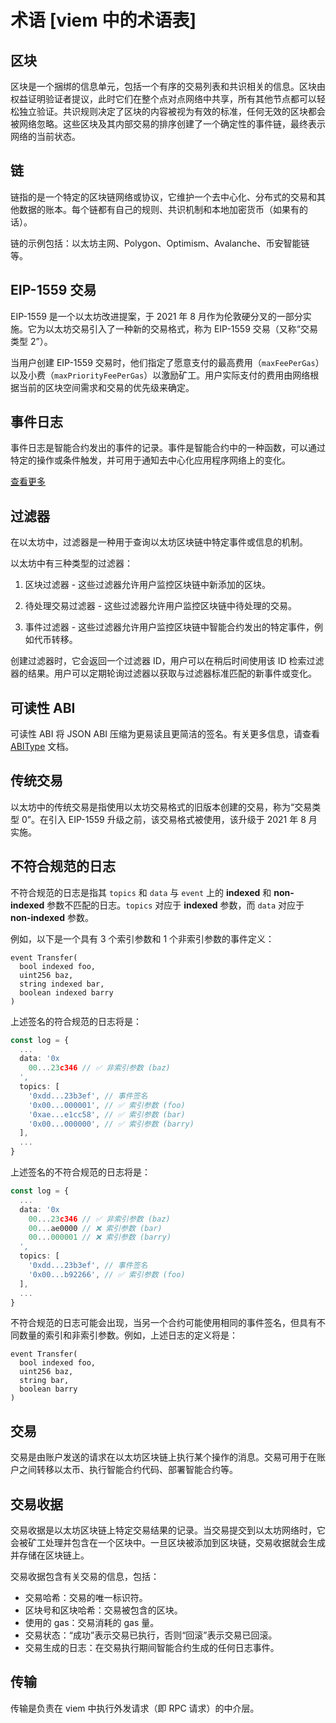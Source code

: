 # 术语 [viem 中的术语表]

## 区块

区块是一个捆绑的信息单元，包括一个有序的交易列表和共识相关的信息。区块由权益证明验证者提议，此时它们在整个点对点网络中共享，所有其他节点都可以轻松独立验证。共识规则决定了区块的内容被视为有效的标准，任何无效的区块都会被网络忽略。这些区块及其内部交易的排序创建了一个确定性的事件链，最终表示网络的当前状态。

## 链

链指的是一个特定的区块链网络或协议，它维护一个去中心化、分布式的交易和其他数据的账本。每个链都有自己的规则、共识机制和本地加密货币（如果有的话）。

链的示例包括：以太坊主网、Polygon、Optimism、Avalanche、币安智能链等。

## EIP-1559 交易

EIP-1559 是一个以太坊改进提案，于 2021 年 8 月作为伦敦硬分叉的一部分实施。它为以太坊交易引入了一种新的交易格式，称为 EIP-1559 交易（又称“交易类型 2”）。

当用户创建 EIP-1559 交易时，他们指定了愿意支付的最高费用（`maxFeePerGas`）以及小费（`maxPriorityFeePerGas`）以激励矿工。用户实际支付的费用由网络根据当前的区块空间需求和交易的优先级来确定。

## 事件日志

事件日志是智能合约发出的事件的记录。事件是智能合约中的一种函数，可以通过特定的操作或条件触发，并可用于通知去中心化应用程序网络上的变化。

[查看更多](https://ethereum.org/en/developers/docs/smart-contracts/anatomy/#events-and-logs)

## 过滤器

在以太坊中，过滤器是一种用于查询以太坊区块链中特定事件或信息的机制。

以太坊中有三种类型的过滤器：

1. 区块过滤器 - 这些过滤器允许用户监控区块链中新添加的区块。

2. 待处理交易过滤器 - 这些过滤器允许用户监控区块链中待处理的交易。

3. 事件过滤器 - 这些过滤器允许用户监控区块链中智能合约发出的特定事件，例如代币转移。

创建过滤器时，它会返回一个过滤器 ID，用户可以在稍后时间使用该 ID 检索过滤器的结果。用户可以定期轮询过滤器以获取与过滤器标准匹配的新事件或变化。

## 可读性 ABI

可读性 ABI 将 JSON ABI 压缩为更易读且更简洁的签名。有关更多信息，请查看 [ABIType](https://abitype.dev/api/human) 文档。

## 传统交易

以太坊中的传统交易是指使用以太坊交易格式的旧版本创建的交易，称为“交易类型 0”。在引入 EIP-1559 升级之前，该交易格式被使用，该升级于 2021 年 8 月实施。

## 不符合规范的日志

不符合规范的日志是指其 `topics` 和 `data` 与 `event` 上的 **indexed** 和 **non-indexed** 参数不匹配的日志。`topics` 对应于 **indexed** 参数，而 `data` 对应于 **non-indexed** 参数。

例如，以下是一个具有 3 个索引参数和 1 个非索引参数的事件定义：

```solidity
event Transfer(
  bool indexed foo, 
  uint256 baz, 
  string indexed bar, 
  boolean indexed barry
)
```

上述签名的符合规范的日志将是：

```ts
const log = {
  ...
  data: '0x
    00...23c346 // ✅ 非索引参数 (baz)
  ',
  topics: [
    '0xdd...23b3ef', // 事件签名
    '0x00...000001', // ✅ 索引参数 (foo)
    '0xae...e1cc58', // ✅ 索引参数 (bar)
    '0x00...000000', // ✅ 索引参数 (barry)
  ],
  ...
}
```

上述签名的不符合规范的日志将是：

```ts
const log = {
  ...
  data: '0x
    00...23c346 // ✅ 非索引参数 (baz)
    00...ae0000 // ❌ 索引参数 (bar)
    00...000001 // ❌ 索引参数 (barry)
  ',
  topics: [
    '0xdd...23b3ef', // 事件签名
    '0x00...b92266', // ✅ 索引参数 (foo)
  ],
  ...
}
```

不符合规范的日志可能会出现，当另一个合约可能使用相同的事件签名，但具有不同数量的索引和非索引参数。例如，上述日志的定义将是：

```solidity
event Transfer(
  bool indexed foo, 
  uint256 baz, 
  string bar, 
  boolean barry
)
```

## 交易

交易是由账户发送的请求在以太坊区块链上执行某个操作的消息。交易可用于在账户之间转移以太币、执行智能合约代码、部署智能合约等。

## 交易收据

交易收据是以太坊区块链上特定交易结果的记录。当交易提交到以太坊网络时，它会被矿工处理并包含在一个区块中。一旦区块被添加到区块链，交易收据就会生成并存储在区块链上。

交易收据包含有关交易的信息，包括：

- 交易哈希：交易的唯一标识符。
- 区块号和区块哈希：交易被包含的区块。
- 使用的 gas：交易消耗的 gas 量。
- 交易状态：“成功”表示交易已执行，否则“回滚”表示交易已回滚。
- 交易生成的日志：在交易执行期间智能合约生成的任何日志事件。

## 传输

传输是负责在 viem 中执行外发请求（即 RPC 请求）的中介层。